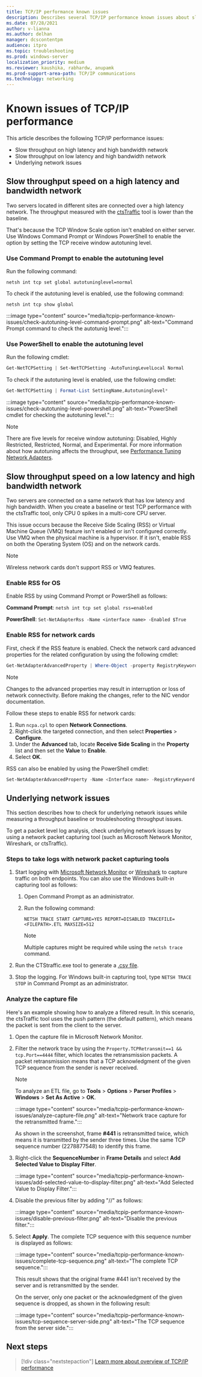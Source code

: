```yaml
---
title: TCP/IP performance known issues
description: Describes several TCP/IP performance known issues about slow throughput and underlying networks.
ms.date: 07/28/2021
author: v-lianna
ms.author: delhan
manager: dcscontentpm
audience: itpro
ms.topic: troubleshooting
ms.prod: windows-server
localization_priority: medium
ms.reviewer: kaushika, rabhardw, anupamk 
ms.prod-support-area-path: TCP/IP communications
ms.technology: networking
---
```

# Known issues of TCP/IP performance

This article describes the following TCP/IP performance issues:

- Slow throughput on high latency and high bandwidth network
- Slow throughput on low latency and high bandwidth network
- Underlying network issues

## Slow throughput speed on a high latency and bandwidth network

Two servers located in different sites are connected over a high latency network. The throughput measured with the [ctsTraffic](https://github.com/Microsoft/ctsTraffic) tool is lower than the baseline.

That's because the TCP Window Scale option isn't enabled on either server. Use Windows Command Prompt or Windows PowerShell to enable the option by setting the TCP receive window autotuning level.

### Use Command Prompt to enable the autotuning level

Run the following command:

```console
netsh int tcp set global autotuninglevel=normal 
```

To check if the autotuning level is enabled, use the following command:

```console
netsh int tcp show global
```

:::image type="content" source="media/tcpip-performance-known-issues/check-autotuning-level-command-prompt.png" alt-text="Command Prompt command to check the autotunig level.":::

### Use PowerShell to enable the autotuning level

Run the following cmdlet:

```powershell
Get-NetTCPSetting | Set-NetTCPSetting -AutoTuningLevelLocal Normal
```

To check if the autotuning level is enabled, use the following cmdlet:

```powershell
Get-NetTCPSetting | Format-List SettingName,Autotuninglevel*
```

:::image type="content" source="media/tcpip-performance-known-issues/check-autotuning-level-powershell.png" alt-text="PowerShell cmdlet for checking the autotuning level.":::
> [!NOTE]
> There are five levels for receive window autotuning: Disabled, Highly Restricted, Restricted, Normal, and Experimental. For more information about how autotuning affects the throughput, see [Performance Tuning Network Adapters](/windows-server/networking/technologies/network-subsystem/net-sub-performance-tuning-nics).

## Slow throughput speed on a low latency and high bandwidth network

Two servers are connected on a same network that has low latency and high bandwidth. When you create a baseline or test TCP performance with the ctsTraffic tool, only CPU 0 spikes in a multi-core CPU server.

This issue occurs because the Receive Side Scaling (RSS) or Virtual Machine Queue (VMQ) feature isn't enabled or isn't configured correctly. Use VMQ when the physical machine is a hypervisor. If it isn't, enable RSS on both the Operating System (OS) and on the network cards.

> [!NOTE]
> Wireless network cards don't support RSS or VMQ features.

### Enable RSS for OS

Enable RSS by using Command Prompt or PowerShell as follows:

**Command Prompt**: `netsh int tcp set global rss=enabled`

**PowerShell**: `Set-NetAdapterRss -Name <interface name> -Enabled $True`

### Enable RSS for network cards

First, check if the RSS feature is enabled. Check the network card advanced properties for the related configuration by using the following cmdlet:

```powershell
Get-NetAdapterAdvancedProperty | Where-Object -property RegistryKeyword -Like *rss* | format-table -AutoSize
```

> [!NOTE]
> Changes to the advanced properties may result in interruption or loss of network connectivity. Before making the changes, refer to the NIC vendor documentation.

Follow these steps to enable RSS for network cards:

1. Run `ncpa.cpl` to open **Network Connections**.
2. Right-click the targeted connection, and then select **Properties** > **Configure**.
3. Under the **Advanced** tab, locate **Receive Side Scaling** in the **Property** list and then set the **Value** to **Enable**.
4. Select **OK**.

RSS can also be enabled by using the PowerShell cmdlet:

```powershell
Set-NetAdapterAdvancedProperty -Name <Interface name> -RegistryKeyword *RSS -RegistryValue 1
```

## Underlying network issues

This section describes how to check for underlying network issues while measuring a throughput baseline or troubleshooting throughput issues.

To get a packet level log analysis, check underlying network issues by using a network packet capturing tool (such as Microsoft Network Monitor, Wireshark, or ctsTraffic).

### Steps to take logs with network packet capturing tools

1. Start logging with [Microsoft Network Monitor](/windows/client-management/troubleshoot-tcpip-netmon) or [Wireshark](https://www.wireshark.org/docs/wsug_html_chunked/ChapterCapture.html) to capture traffic on both endpoints. You can also use the Windows built-in capturing tool as follows:

    1. Open Command Prompt as an administrator.
    2. Run the following command:

        ```console
        NETSH TRACE START CAPTURE=YES REPORT=DISABLED TRACEFILE=<FILEPATH>.ETL MAXSIZE=512
        ```

        > [!NOTE]
        > Multiple captures might be required while using the `netsh trace` command.

2. Run the CTStraffic.exe tool to generate a [.csv file](troubleshooting-tcpip-performance-underlying-network.md).
3. Stop the logging. For Windows built-in capturing tool, type `NETSH TRACE STOP` in Command Prompt as an administrator.

### Analyze the capture file

Here's an example showing how to analyze a filtered result. In this scenario, the ctsTraffic tool uses the push pattern (the default pattern), which means the packet is sent from the client to the server.

1. Open the capture file in Microsoft Network Monitor.

2. Filter the network trace by using the `Property.TCPRetransmit==1 && tcp.Port==4444` filter, which locates the retransmission packets. A packet retransmission means that a TCP acknowledgment of the given TCP sequence from the sender is never received.

    > [!NOTE]
    > To analyze an ETL file, go to **Tools** > **Options** > **Parser Profiles** > **Windows** > **Set As Active** > **OK**.

    :::image type="content" source="media/tcpip-performance-known-issues/analyze-capture-file.png" alt-text="Network trace capture for the retransmitted frame.":::

    As shown in the screenshot, frame **#441** is retransmitted twice, which means it is transmitted by the sender three times. Use the same TCP sequence number (2278877548) to identify this frame.

3. Right-click the **SequenceNumber** in **Frame Details** and select **Add Selected Value to Display Filter**.

    :::image type="content" source="media/tcpip-performance-known-issues/add-selected-value-to-display-filter.png" alt-text="Add Selected Value to Display Filter.":::

4. Disable the previous filter by adding "//" as follows:

    :::image type="content" source="media/tcpip-performance-known-issues/disable-previous-filter.png" alt-text="Disable the previous filter.":::

5. Select **Apply**. The complete TCP sequence with this sequence number is displayed as follows:

    :::image type="content" source="media/tcpip-performance-known-issues/complete-tcp-sequence.png" alt-text="The complete TCP sequence.":::

    This result shows that the original frame #441 isn't received by the server and is retransmitted by the sender.

    On the server, only one packet or the acknowledgment of the given sequence is dropped, as shown in the following result:

    :::image type="content" source="media/tcpip-performance-known-issues/tcp-sequence-server-side.png" alt-text="The TCP sequence from the server side.":::

## Next steps

> [!div class="nextstepaction"]
> [Learn more about overview of TCP/IP performance](overview-of-tcpip-performance.md)
